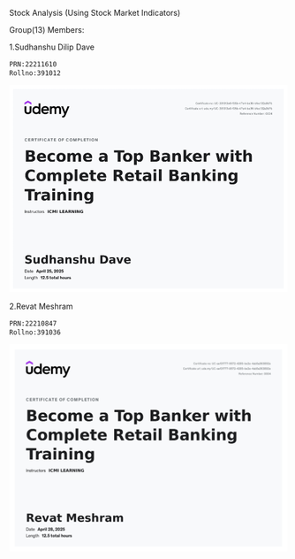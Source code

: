 Stock Analysis (Using Stock Market Indicators)

Group(13) Members:

1.Sudhanshu Dilip Dave 

    PRN:22211610
    Rollno:391012
![Screenshot of a comment on a GitHub issue showing an image, added in the Markdown, of an Octocat smiling and raising a tentacle.](https://github.com/sudhanshu-dave/Stock-Analysis/blob/main/Certificates/391012_Sudhanshu%20Dave.png)

2.Revat Meshram

    PRN:22210847
    Rollno:391036
![Screenshot of a comment on a GitHub issue showing an image, added in the Markdown, of an Octocat smiling and raising a tentacle.](https://github.com/sudhanshu-dave/Stock-Analysis/blob/main/Certificates/391036_Revat_Meshram.jpg)
